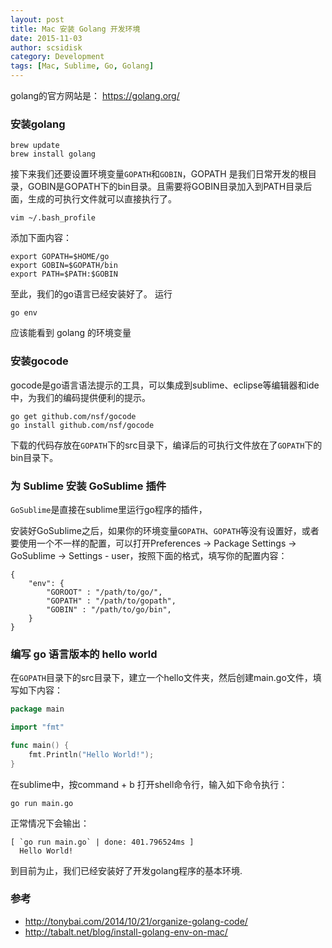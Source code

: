 ```yaml
---
layout: post
title: Mac 安装 Golang 开发环境
date: 2015-11-03
author: scsidisk
category: Development
tags: [Mac, Sublime, Go, Golang]
---
```


golang的官方网站是： https://golang.org/

### 安装golang

    brew update
    brew install golang

接下来我们还要设置环境变量`GOPATH`和`GOBIN`，GOPATH
是我们日常开发的根目录，GOBIN是GOPATH下的bin目录。且需要将GOBIN目录加入到PATH目录后面，生成的可执行文件就可以直接执行了。

    vim ~/.bash_profile

添加下面内容：

    export GOPATH=$HOME/go
    export GOBIN=$GOPATH/bin
    export PATH=$PATH:$GOBIN

至此，我们的go语言已经安装好了。 运行

    go env

应该能看到 golang 的环境变量

### 安装gocode

gocode是go语言语法提示的工具，可以集成到sublime、eclipse等编辑器和ide中，为我们的编码提供便利的提示。

    go get github.com/nsf/gocode
    go install github.com/nsf/gocode

下载的代码存放在`GOPATH`下的src目录下，编译后的可执行文件放在了`GOPATH`下的bin目录下。

###  为 Sublime 安装 GoSublime 插件

`GoSublime`是直接在sublime里运行go程序的插件，

安装好GoSublime之后，如果你的环境变量`GOPATH`、`GOPATH`等没有设置好，或者要使用一个不一样的配置，可以打开Preferences -\> Package Settings -\> GoSublime -\> Settings - user，按照下面的格式，填写你的配置内容：

    {
        "env": {
            "GOROOT" : "/path/to/go/",
            "GOPATH" : "/path/to/gopath",
            "GOBIN" : "/path/to/go/bin",
        }
    }

<!-- ### 为 Sublime 安装 GoGDB 插件

从菜单中打开 Perferences->Package Settings->GoGDB->Settings-User ，

会打开GoGDB的settings文件，找到"workingdir"和"commandline"所在位置，

指定好开放项目的路径及执行文件名称，如下：

    {
        "go_cmd": "/usr/local/bin/go",
    }

### 安装 gdb

无 -->

### 编写 go 语言版本的 hello world

在`GOPATH`目录下的src目录下，建立一个hello文件夹，然后创建main.go文件，填写如下内容：

```go
package main

import "fmt"

func main() {
    fmt.Println("Hello World!");
}
```

在sublime中，按command + b 打开shell命令行，输入如下命令执行：

    go run main.go

正常情况下会输出：

    [ `go run main.go` | done: 401.796524ms ]
      Hello World!

到目前为止，我们已经安装好了开发golang程序的基本环境.

### 参考

- http://tonybai.com/2014/10/21/organize-golang-code/
- http://tabalt.net/blog/install-golang-env-on-mac/